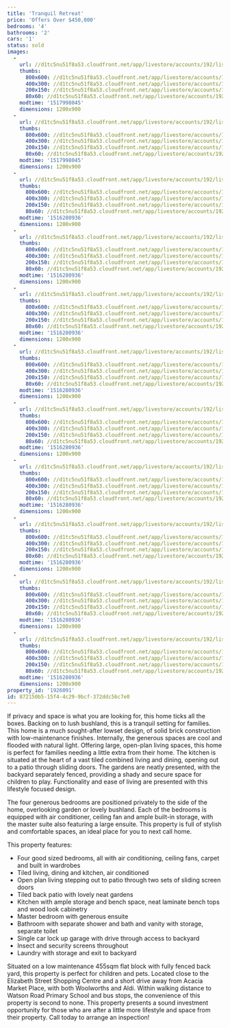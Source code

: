 ```yaml
---
title: 'Tranquil Retreat'
price: 'Offers Over $450,000'
bedrooms: '4'
bathrooms: '2'
cars: '1'
status: sold
images:
  -
    url: //d1tc5nu51f8a53.cloudfront.net/app/livestore/accounts/192/listings/1360142/images/North-Place-16-Patio_6673168153_20180115110022.jpg
    thumbs:
      800x600: //d1tc5nu51f8a53.cloudfront.net/app/livestore/accounts/192/listings/1360142/images/North-Place-16-Patio_6673168153_20180115110022_800x600.jpg
      400x300: //d1tc5nu51f8a53.cloudfront.net/app/livestore/accounts/192/listings/1360142/images/North-Place-16-Patio_6673168153_20180115110022_400x300.jpg
      200x150: //d1tc5nu51f8a53.cloudfront.net/app/livestore/accounts/192/listings/1360142/images/North-Place-16-Patio_6673168153_20180115110022_200x150.jpg
      80x60: //d1tc5nu51f8a53.cloudfront.net/app/livestore/accounts/192/listings/1360142/images/North-Place-16-Patio_6673168153_20180115110022_80x60.jpg
    modtime: '1517998045'
    dimensions: 1200x900
  -
    url: //d1tc5nu51f8a53.cloudfront.net/app/livestore/accounts/192/listings/1360142/images/North-Place-16-Front_254139255_20180118110846.jpg
    thumbs:
      800x600: //d1tc5nu51f8a53.cloudfront.net/app/livestore/accounts/192/listings/1360142/images/North-Place-16-Front_254139255_20180118110846_800x600.jpg
      400x300: //d1tc5nu51f8a53.cloudfront.net/app/livestore/accounts/192/listings/1360142/images/North-Place-16-Front_254139255_20180118110846_400x300.jpg
      200x150: //d1tc5nu51f8a53.cloudfront.net/app/livestore/accounts/192/listings/1360142/images/North-Place-16-Front_254139255_20180118110846_200x150.jpg
      80x60: //d1tc5nu51f8a53.cloudfront.net/app/livestore/accounts/192/listings/1360142/images/North-Place-16-Front_254139255_20180118110846_80x60.jpg
    modtime: '1517998045'
    dimensions: 1200x900
  -
    url: //d1tc5nu51f8a53.cloudfront.net/app/livestore/accounts/192/listings/1360142/images/North-Place-16-Livin_8796001227_20180115110011.jpg
    thumbs:
      800x600: //d1tc5nu51f8a53.cloudfront.net/app/livestore/accounts/192/listings/1360142/images/North-Place-16-Livin_8796001227_20180115110011_800x600.jpg
      400x300: //d1tc5nu51f8a53.cloudfront.net/app/livestore/accounts/192/listings/1360142/images/North-Place-16-Livin_8796001227_20180115110011_400x300.jpg
      200x150: //d1tc5nu51f8a53.cloudfront.net/app/livestore/accounts/192/listings/1360142/images/North-Place-16-Livin_8796001227_20180115110011_200x150.jpg
      80x60: //d1tc5nu51f8a53.cloudfront.net/app/livestore/accounts/192/listings/1360142/images/North-Place-16-Livin_8796001227_20180115110011_80x60.jpg
    modtime: '1516280936'
    dimensions: 1200x900
  -
    url: //d1tc5nu51f8a53.cloudfront.net/app/livestore/accounts/192/listings/1360142/images/North-Place-16-Kitch_7630733379_20180117090927.jpg
    thumbs:
      800x600: //d1tc5nu51f8a53.cloudfront.net/app/livestore/accounts/192/listings/1360142/images/North-Place-16-Kitch_7630733379_20180117090927_800x600.jpg
      400x300: //d1tc5nu51f8a53.cloudfront.net/app/livestore/accounts/192/listings/1360142/images/North-Place-16-Kitch_7630733379_20180117090927_400x300.jpg
      200x150: //d1tc5nu51f8a53.cloudfront.net/app/livestore/accounts/192/listings/1360142/images/North-Place-16-Kitch_7630733379_20180117090927_200x150.jpg
      80x60: //d1tc5nu51f8a53.cloudfront.net/app/livestore/accounts/192/listings/1360142/images/North-Place-16-Kitch_7630733379_20180117090927_80x60.jpg
    modtime: '1516280936'
    dimensions: 1200x900
  -
    url: //d1tc5nu51f8a53.cloudfront.net/app/livestore/accounts/192/listings/1360142/images/North-Place-16-Bed3-_1553744029_20180115105952.jpg
    thumbs:
      800x600: //d1tc5nu51f8a53.cloudfront.net/app/livestore/accounts/192/listings/1360142/images/North-Place-16-Bed3-_1553744029_20180115105952_800x600.jpg
      400x300: //d1tc5nu51f8a53.cloudfront.net/app/livestore/accounts/192/listings/1360142/images/North-Place-16-Bed3-_1553744029_20180115105952_400x300.jpg
      200x150: //d1tc5nu51f8a53.cloudfront.net/app/livestore/accounts/192/listings/1360142/images/North-Place-16-Bed3-_1553744029_20180115105952_200x150.jpg
      80x60: //d1tc5nu51f8a53.cloudfront.net/app/livestore/accounts/192/listings/1360142/images/North-Place-16-Bed3-_1553744029_20180115105952_80x60.jpg
    modtime: '1516280936'
    dimensions: 1200x900
  -
    url: //d1tc5nu51f8a53.cloudfront.net/app/livestore/accounts/192/listings/1360142/images/North-Place-16-Ensui_7016000439_20180115105957.jpg
    thumbs:
      800x600: //d1tc5nu51f8a53.cloudfront.net/app/livestore/accounts/192/listings/1360142/images/North-Place-16-Ensui_7016000439_20180115105957_800x600.jpg
      400x300: //d1tc5nu51f8a53.cloudfront.net/app/livestore/accounts/192/listings/1360142/images/North-Place-16-Ensui_7016000439_20180115105957_400x300.jpg
      200x150: //d1tc5nu51f8a53.cloudfront.net/app/livestore/accounts/192/listings/1360142/images/North-Place-16-Ensui_7016000439_20180115105957_200x150.jpg
      80x60: //d1tc5nu51f8a53.cloudfront.net/app/livestore/accounts/192/listings/1360142/images/North-Place-16-Ensui_7016000439_20180115105957_80x60.jpg
    modtime: '1516280936'
    dimensions: 1200x900
  -
    url: //d1tc5nu51f8a53.cloudfront.net/app/livestore/accounts/192/listings/1360142/images/North-Place-16-Bed1-_579109046_20180115105944.jpg
    thumbs:
      800x600: //d1tc5nu51f8a53.cloudfront.net/app/livestore/accounts/192/listings/1360142/images/North-Place-16-Bed1-_579109046_20180115105944_800x600.jpg
      400x300: //d1tc5nu51f8a53.cloudfront.net/app/livestore/accounts/192/listings/1360142/images/North-Place-16-Bed1-_579109046_20180115105944_400x300.jpg
      200x150: //d1tc5nu51f8a53.cloudfront.net/app/livestore/accounts/192/listings/1360142/images/North-Place-16-Bed1-_579109046_20180115105944_200x150.jpg
      80x60: //d1tc5nu51f8a53.cloudfront.net/app/livestore/accounts/192/listings/1360142/images/North-Place-16-Bed1-_579109046_20180115105944_80x60.jpg
    modtime: '1516280936'
    dimensions: 1200x900
  -
    url: //d1tc5nu51f8a53.cloudfront.net/app/livestore/accounts/192/listings/1360142/images/North-Place-16-Bed4-_5495465630_20180115105953.jpg
    thumbs:
      800x600: //d1tc5nu51f8a53.cloudfront.net/app/livestore/accounts/192/listings/1360142/images/North-Place-16-Bed4-_5495465630_20180115105953_800x600.jpg
      400x300: //d1tc5nu51f8a53.cloudfront.net/app/livestore/accounts/192/listings/1360142/images/North-Place-16-Bed4-_5495465630_20180115105953_400x300.jpg
      200x150: //d1tc5nu51f8a53.cloudfront.net/app/livestore/accounts/192/listings/1360142/images/North-Place-16-Bed4-_5495465630_20180115105953_200x150.jpg
      80x60: //d1tc5nu51f8a53.cloudfront.net/app/livestore/accounts/192/listings/1360142/images/North-Place-16-Bed4-_5495465630_20180115105953_80x60.jpg
    modtime: '1516280936'
    dimensions: 1200x900
  -
    url: //d1tc5nu51f8a53.cloudfront.net/app/livestore/accounts/192/listings/1360142/images/North-Place-16-Bathr_8170581585_20180115105943.jpg
    thumbs:
      800x600: //d1tc5nu51f8a53.cloudfront.net/app/livestore/accounts/192/listings/1360142/images/North-Place-16-Bathr_8170581585_20180115105943_800x600.jpg
      400x300: //d1tc5nu51f8a53.cloudfront.net/app/livestore/accounts/192/listings/1360142/images/North-Place-16-Bathr_8170581585_20180115105943_400x300.jpg
      200x150: //d1tc5nu51f8a53.cloudfront.net/app/livestore/accounts/192/listings/1360142/images/North-Place-16-Bathr_8170581585_20180115105943_200x150.jpg
      80x60: //d1tc5nu51f8a53.cloudfront.net/app/livestore/accounts/192/listings/1360142/images/North-Place-16-Bathr_8170581585_20180115105943_80x60.jpg
    modtime: '1516280936'
    dimensions: 1200x900
  -
    url: //d1tc5nu51f8a53.cloudfront.net/app/livestore/accounts/192/listings/1360142/images/North-Place-16-Patio_7331072012_20180115110026.jpg
    thumbs:
      800x600: //d1tc5nu51f8a53.cloudfront.net/app/livestore/accounts/192/listings/1360142/images/North-Place-16-Patio_7331072012_20180115110026_800x600.jpg
      400x300: //d1tc5nu51f8a53.cloudfront.net/app/livestore/accounts/192/listings/1360142/images/North-Place-16-Patio_7331072012_20180115110026_400x300.jpg
      200x150: //d1tc5nu51f8a53.cloudfront.net/app/livestore/accounts/192/listings/1360142/images/North-Place-16-Patio_7331072012_20180115110026_200x150.jpg
      80x60: //d1tc5nu51f8a53.cloudfront.net/app/livestore/accounts/192/listings/1360142/images/North-Place-16-Patio_7331072012_20180115110026_80x60.jpg
    modtime: '1516280936'
    dimensions: 1200x900
  -
    url: //d1tc5nu51f8a53.cloudfront.net/app/livestore/accounts/192/listings/1360142/images/North-Place-16-Block_5258466362_20180115110754.jpg
    thumbs:
      800x600: //d1tc5nu51f8a53.cloudfront.net/app/livestore/accounts/192/listings/1360142/images/North-Place-16-Block_5258466362_20180115110754_800x600.jpg
      400x300: //d1tc5nu51f8a53.cloudfront.net/app/livestore/accounts/192/listings/1360142/images/North-Place-16-Block_5258466362_20180115110754_400x300.jpg
      200x150: //d1tc5nu51f8a53.cloudfront.net/app/livestore/accounts/192/listings/1360142/images/North-Place-16-Block_5258466362_20180115110754_200x150.jpg
      80x60: //d1tc5nu51f8a53.cloudfront.net/app/livestore/accounts/192/listings/1360142/images/North-Place-16-Block_5258466362_20180115110754_80x60.jpg
    modtime: '1516280936'
    dimensions: 1200x900
property_id: '1926091'
id: 872150b5-15f4-4c29-9bcf-372ddc56c7e0
---
```

If privacy and space is what you are looking for, this home ticks all the boxes. Backing on to lush bushland, this is a tranquil setting for families. This home is a much sought-after lowset design, of solid brick construction with low-maintenance finishes. Internally, the generous spaces are cool and flooded with natural light. Offering large, open-plan living spaces, this home is perfect for families needing a little extra from their home. The kitchen is situated at the heart of a vast tiled combined living and dining, opening out to a patio through sliding doors. The gardens are neatly presented, with the backyard separately fenced, providing a shady and secure space for children to play. Functionality and ease of living are presented with this lifestyle focused design. 

The four generous bedrooms are positioned privately to the side of the home, overlooking garden or lovely bushland. Each of the bedrooms is equipped with air conditioner, ceiling fan and ample built-in storage, with the master suite also featuring a large ensuite. This property is full of stylish and comfortable spaces, an ideal place for you to next call home. 

This property features:

*  Four good sized bedrooms, all with air conditioning, ceiling fans, carpet and built in wardrobes 
*  Tiled living, dining and kitchen, air conditioned
*  Open plan living stepping out to patio through two sets of sliding screen doors
*  Tiled back patio with lovely neat gardens
*  Kitchen with ample storage and bench space, neat laminate bench tops and wood look cabinetry
*  Master bedroom with generous ensuite
*  Bathroom with separate shower and bath and vanity with storage, separate toilet
*  Single car lock up garage with drive through access to backyard
*  Insect and security screens throughout 
*  Laundry with storage and exit to backyard

Situated on a low maintenance 455sqm flat block with fully fenced back yard, this property is perfect for children and pets. Located close to the Elizabeth Street Shopping Centre and a short drive away from Acacia Market Place, with both Woolworths and Aldi. Within walking distance to Watson Road Primary School and bus stops, the convenience of this property is second to none. This property presents a sound investment opportunity for those who are after a little more lifestyle and space from their property. Call today to arrange an inspection!
